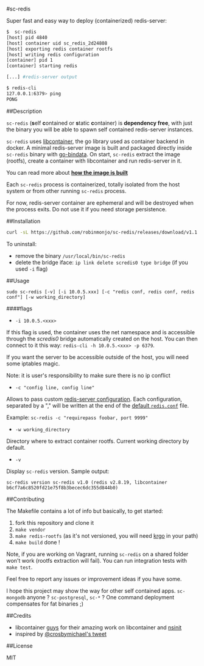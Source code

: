 #sc-redis

Super fast and easy way to deploy (containerized) redis-server:

````bash
$  sc-redis
[host] pid 4840
[host] container uid sc_redis_2d24808
[host] exporting redis container rootfs
[host] writing redis configuration
[container] pid 1
[container] starting redis

[...] #redis-server output

$ redis-cli
127.0.0.1:6379> ping
PONG
````

##Description

`sc-redis` (**s**elf **c**ontained or **s**tatic **c**ontainer) is **dependency free**, with just the binary you will be able to spawn self contained redis-server instances.

`sc-redis` uses [libcontainer](https://github.com/docker/libcontainer), the go library used as container backend in docker.
A minimal redis-server image is built and packaged directly inside `sc-redis` binary with [go-bindata](https://github.com/jteeuwen/go-bindata).
On start, `sc-redis` extract the image (rootfs), create a container with libcontainer and run
redis-server in it.

You can read more about [**how the image is built**](https://github.com/robinmonjo/sc-redis/blob/master/BUILD_IMAGE.md)

Each `sc-redis` process is containerized, totally isolated from the host system or from other running `sc-redis` process.

For now, redis-server container are ephemeral and will be destroyed when the process exits.
Do not use it if you need storage persistence.

##Installation

````bash
curl -sL https://github.com/robinmonjo/sc-redis/releases/download/v1.1.1/sc-redis-v1.1.1_x86_64.tgz | tar -C /usr/local/bin -zxf -
````

To uninstall:
* remove the binary `/usr/local/bin/sc-redis`
* delete the bridge iface: `ip link delete scredis0 type bridge` (if you used `-i` flag)

##Usage

`sudo sc-redis [-v] [-i 10.0.5.xxx] [-c "redis conf, redis conf, redis conf"] [-w working_directory]`


####flags

- `-i 10.0.5.<xxx>`

If this flag is used, the container uses the net namespace and is accessible through the *scredis0* bridge automatically created on the host.
You can then connect to it this way: `redis-cli -h 10.0.5.<xxx> -p 6379`.

If you want the server to be accessible outside of the host, you will need some iptables magic.

Note: it is user's responsibility to make sure there is no ip conflict


- `-c "config line, config line"`

Allows to pass custom [redis-server configuration](http://redis.io/topics/config). Each configuration, separated by a ","
will be written at the end of the [default `redis.conf`](https://raw.githubusercontent.com/antirez/redis/2.8/redis.conf) file.

Example: `sc-redis -c "requirepass foobar, port 9999"`

- `-w working_directory`

Directory where to extract container rootfs. Current working directory by default.

- `-v`

Display `sc-redis` version. Sample output:

`sc-redis version sc-redis v1.0 (redis v2.8.19, libcontainer b6cf7a6c8520fd21e75f8b3becec6dc355d844b0)`

##Contributing

The Makefile contains a lot of info but basically, to get started:

1. fork this repository and clone it
2. `make vendor`
3. `make redis-rootfs` (as it's not versioned, you will need [krgo](https://github.com/robinmonjo/krgo) in your path)
4. `make build` done !

Note, if you are working on Vagrant, running `sc-redis` on a shared folder won't work (rootfs extraction will fail). You can run integration tests with `make test`.

Feel free to report any issues or improvement ideas if you have some.

I hope this project may show the way for other self contained apps. `sc-mongodb` anyone ? `sc-postgresql`, `sc-*` ?
One command deployment compensates for fat binaries ;)

##Credits

* libcontainer [guys](https://github.com/docker/libcontainer/blob/master/MAINTAINERS) for their amazing work on libcontainer and [nsinit](https://github.com/docker/libcontainer/tree/master/nsinit)
* inspired by [@crosbymichael's tweet](https://twitter.com/crosbymichael/status/543235554263830528)

##License

MIT
